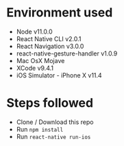 # Environment used

- Node v11.0.0
- React Native CLI v2.0.1
- React Navigation v3.0.0
- react-native-gesture-handler v1.0.9
- Mac OsX Mojave
- XCode v9.4.1
- iOS Simulator - iPhone X v11.4

# Steps followed

- Clone / Download this repo
- Run `npm install`
- Run `react-native run-ios`
